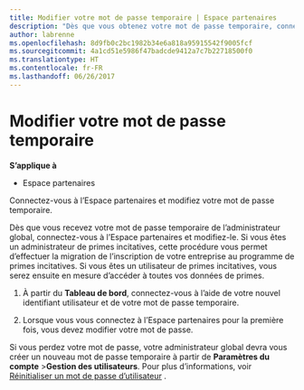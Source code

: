 ```yaml
---
title: Modifier votre mot de passe temporaire | Espace partenaires
description: "Dès que vous obtenez votre mot de passe temporaire, connectez-vous à l’Espace partenaires et modifiez-le."
author: labrenne
ms.openlocfilehash: 8d9fb0c2bc1982b34e6a818a95915542f9005fcf
ms.sourcegitcommit: 4a1cd51e5986f47badcde9412a7c7b22718500f0
ms.translationtype: HT
ms.contentlocale: fr-FR
ms.lasthandoff: 06/26/2017
---
```

# <a name="change-your-temporary-password"></a>Modifier votre mot de passe temporaire

**S’applique à**

-  Espace partenaires

Connectez-vous à l’Espace partenaires et modifiez votre mot de passe temporaire.

Dès que vous recevez votre mot de passe temporaire de l’administrateur global, connectez-vous à l’Espace partenaires et modifiez-le. Si vous êtes un administrateur de primes incitatives, cette procédure vous permet d’effectuer la migration de l’inscription de votre entreprise au programme de primes incitatives. Si vous êtes un utilisateur de primes incitatives, vous serez ensuite en mesure d’accéder à toutes vos données de primes.

1.  À partir du **Tableau de bord**, connectez-vous à l’aide de votre nouvel identifiant utilisateur et de votre mot de passe temporaire.

2.  Lorsque vous vous connectez à l’Espace partenaires pour la première fois, vous devez modifier votre mot de passe.

Si vous perdez votre mot de passe, votre administrateur global devra vous créer un nouveau mot de passe temporaire à partir de **Paramètres du compte** >**Gestion des utilisateurs**.
Pour plus d’informations, voir [Réinitialiser un mot de passe d’utilisateur](reset-a-user-password.md) .


 

 



